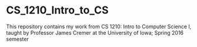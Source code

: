 # CS_1210_Intro_to_CS
This repository contains my work from CS 1210: Intro to Computer Science I, taught by Professor James Cremer at the University of Iowa; Spring 2016 semester
